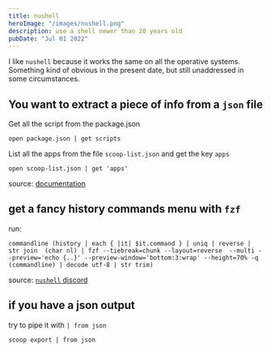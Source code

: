 ```yaml
---
title: nushell
heroImage: "/images/nushell.png"
description: use a shell newer than 20 years old
pubDate: "Jul 01 2022"
---
```


I like `nushell` because it works the same on all the operative systems. Something kind of obvious in the present date, but still unaddressed in some circumstances.

## You want to extract a piece of info from a `json` file

Get all the script from the package.json

```
open package.json | get scripts
```

List all the apps from the file `scoop-list.json` and get the key `apps`

```
open scoop-list.json | get 'apps'
```

source: [documentation](https://www.nushell.sh/book/loading_data.html#opening-files)

## get a fancy history commands menu with `fzf`

run:

```
commandline (history | each { |it| $it.command } | uniq | reverse | str join  (char nl) | fzf --tiebreak=chunk --layout=reverse  --multi --preview='echo {..}' --preview-window='bottom:3:wrap' --height=70% -q (commandline) | decode utf-8 | str trim)
```

source: [`nushell` discord](https://discord.com/channels/601130461678272522/615253963645911060/1093077154473975868)

## if you have a json output

try to pipe it with `| from json`
```
scoop export | from json
```

